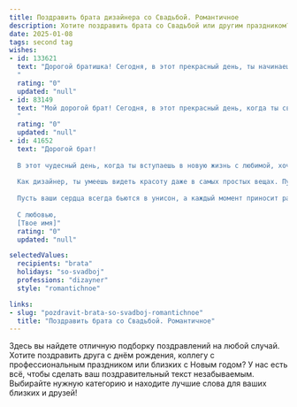 ```yaml
---
title: Поздравить брата дизайнера со Свадьбой. Романтичное
description: Хотите поздравить брата со Свадьбой или другим праздником? Наш ИИ создаст незабываемое поздравление, а вы обязательно выделитесь среди других.  
date: 2025-01-08
tags: second tag
wishes:
- id: 133621
  text: "Дорогой братишка! Сегодня, в этот прекрасный день, ты начинаешь новую главу своей жизни, полную любви и вдохновения!  Пусть твоя свадебная жизнь будет такой же яркой и неповторимой, как твои дизайнерские шедевры.  Желаю вам с (имя невесты)  бесконечного счастья,  теплоты и  взаимопонимания. Пусть ваш семейный очаг всегда будет наполнен радостью и светом, а ваша любовь –  источником  бесконечной креативности и вдохновения друг для друга!  Горжусь тобой и желаю вам долгих лет счастливой жизни!
  "
  rating: "0"
  updated: "null"
- id: 83149
  text: "Мой дорогой брат! Сегодня, в этот прекрасный день, когда ты связываешь свою жизнь с любимой, я хочу пожелать вам безграничного счастья, любви, которая будет с годами только крепче, и вдохновения, способного украсить вашу совместную жизнь ярче, чем самые смелые дизайнерские решения! Пусть ваш дом всегда будет полон тепла, света и радости, а каждый день будет полон ярких красок и незабываемых моментов.  Поздравляю вас с этим чудесным событием!
  "
  rating: "0"
  updated: "null"
- id: 41652
  text: "Дорогой брат!
  
  В этот чудесный день, когда ты вступаешь в новую жизнь с любимой, хочу поздравить тебя от всего сердца! Свадьба — это не просто торжество, это начало яркой и волнующей истории, где вы будете создавать свой уникальный мир, полон любви и счастья.
  
  Как дизайнер, ты умеешь видеть красоту даже в самых простых вещах. Пусть ваша жизнь будет как великолепный шедевр, где каждый день станет новым штрихом к картине вашей любви. Будьте счастливы вместе, создавайте вместе и мечтайте вместе!
  
  Пусть ваши сердца всегда бьются в унисон, а каждый момент приносит радость и вдохновение. Поздравляю вас с этим удивительным событием! Желаю вам бесконечной любви и гармонии!
  
  С любовью,
  [Твое имя]"
  rating: "0"
  updated: "null"

selectedValues:
  recipients: "brata"
  holidays: "so-svadboj"
  professions: "dizayner"
  style: "romantichnoe"

links:
- slug: "pozdravit-brata-so-svadboj-romantichnoe"
  title: "Поздравить брата со Свадьбой. Романтичное"
---
```


Здесь вы найдете отличную подборку поздравлений на любой случай.
Хотите поздравить друга с днём рождения, коллегу с профессиональным праздником или близких с Новым годом? У нас есть всё, чтобы сделать ваш поздравительный текст незабываемым. Выбирайте нужную категорию и находите лучшие слова для ваших близких и друзей!
